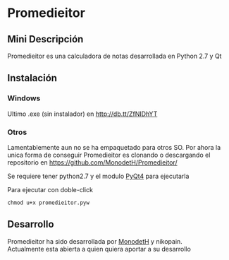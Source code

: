 Promedieitor
============
Mini Descripción
----------------

Promedieitor es una calculadora de notas desarrollada en Python 2.7 y Qt

Instalación
-----------

### Windows  
Ultimo .exe (sin instalador) en http://db.tt/ZfNIDhYT

### Otros  
Lamentablemente aun no se ha empaquetado para otros SO. 
Por ahora la unica forma de conseguir Promedieitor es clonando o descargando el repositorio en https://github.com/MonodetH/Promedieitor/

Se requiere tener python2.7 y el modulo [PyQt4](http://www.riverbankcomputing.co.uk/software/pyqt/download) para ejecutarla

Para ejecutar con doble-click

    chmod u+x promedieitor.pyw


Desarrollo
----------

Promedieitor ha sido desarrollada por [MonodetH](https://github.com/MonodetH/) y nikopain.  
Actualmente esta abierta a quien quiera aportar a su desarrollo
